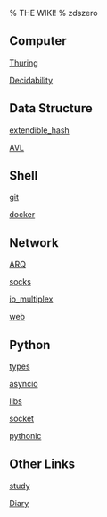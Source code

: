 % THE WIKI!
% zdszero

## Computer

[Thuring](Thuring.md)

[Decidability](Decidability.md)

## Data Structure

[extendible_hash](extendible_hash.md)

[AVL](AVL.md)

## Shell

[git](git.md)

[docker](docker.md)

## Network

[ARQ](ARQ.md)

[socks](socks.md)

[io_multiplex](io_multiplex.md)

[web](web.md)

## Python

[types](types.md)

[asyncio](asyncio.md)

[libs](libs.md)

[socket](socket.md)

[pythonic](pythonic.md)

## Other Links

[study](study.md)

[Diary](diary.md)
